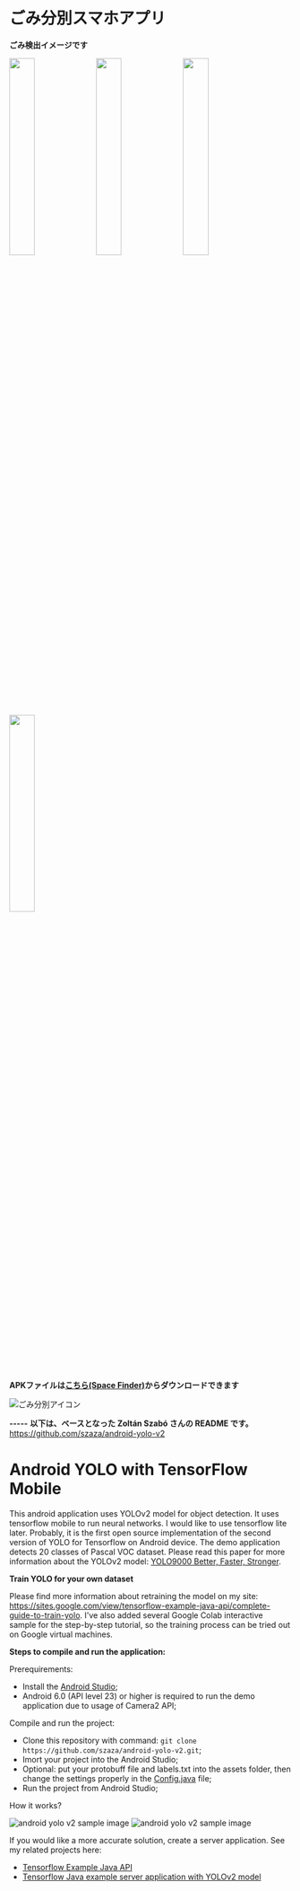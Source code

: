 # ごみ分別スマホアプリ

**ごみ検出イメージです**

<img src=http://jp64sv166.daikin.co.jp/gitbucket/shimatani/garbage/raw/master/sample/★乾電池+ボタン電池+粘着テープ.png width=30%>
<img src=http://jp64sv166.daikin.co.jp/gitbucket/shimatani/garbage/raw/master/sample/★粘着テープとボタン電池.png width=30%>
<img src=http://jp64sv166.daikin.co.jp/gitbucket/shimatani/garbage/raw/master/sample/★PPバンド.png width=30%>
<img src=http://jp64sv166.daikin.co.jp/gitbucket/shimatani/garbage/raw/master/sample/★粘着テープ茶+乾電池+ボタン電池.png width=30%>

**APKファイルは[こちら(Space Finder)](http://sfacp.daikin.co.jp:80/PI/Daikin.Comtec.Client.SfUI.App.Filer.application?S=1&B=52&D=14950370)からダウンロードできます**

![ごみ分別アイコン](http://jp64sv166.daikin.co.jp/gitbucket/shimatani/garbage/raw/master/res/drawable-xhdpi/ic_launcher.png)


**-----**
**以下は、ベースとなった Zoltán Szabó さんの README です。**
https://github.com/szaza/android-yolo-v2

# Android YOLO with TensorFlow Mobile
This android application uses YOLOv2 model for object detection. It uses tensorflow mobile to run neural networks. I would like to use tensorflow lite later. Probably, it is the first open source implementation of the second version of YOLO for Tensorflow on Android device. The demo application detects 20 classes of Pascal VOC dataset. Please read this paper for more information about the YOLOv2 model: [YOLO9000 Better, Faster, Stronger](https://arxiv.org/pdf/1612.08242.pdf).

**Train YOLO for your own dataset**

Please find more information about retraining the model on my site: https://sites.google.com/view/tensorflow-example-java-api/complete-guide-to-train-yolo. I've also added several Google Colab interactive sample for the step-by-step tutorial, so the training process can be tried out on Google virtual machines.

**Steps to compile and run the application:**

Prerequirements:

* Install the [Android Studio](https://developer.android.com/studio/index.html);
* Android 6.0 (API level 23) or higher is required to run the demo application due to usage of Camera2 API;

Compile and run the project:

* Clone this repository with command: `git clone https://github.com/szaza/android-yolo-v2.git`;
* Imort your project into the Android Studio;
* Optional: put your protobuff file and labels.txt into the assets folder, then change the settings properly in the [Config.java](https://github.com/szaza/android-yolo-v2/blob/master/src/org/tensorflow/yolo/Config.java) file;
* Run the project from Android Studio;

How it works?

![android yolo v2 sample image](http://jp64sv166.daikin.co.jp/gitbucket/shimatani/garbage/raw/master/sample/android-yolo-v2.png)
![android yolo v2 sample image](http://jp64sv166.daikin.co.jp/gitbucket/shimatani/garbage/raw/master/sample/android-yolo-v2.1.png)

If you would like a more accurate solution, create a server application. See my related projects here:
* [Tensorflow Example Java API](https://sites.google.com/view/tensorflow-example-java-api/home)
* [Tensorflow Java example server application with YOLOv2 model](https://sites.google.com/view/tensorflow-example-java-api/tensorflow-java-api-with-spring-framework)
